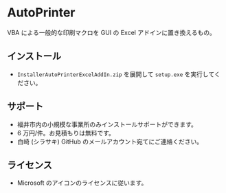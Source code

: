 # AutoPrinter
VBA による一般的な印刷マクロを GUI の Excel アドインに置き換えるもの。

## インストール
- ```InstallerAutoPrinterExcelAddIn.zip``` を展開して ```setup.exe``` を実行してください。

## サポート
- 福井市内の小規模な事業所のみインストールサポートができます。
- 6 万円/件。お見積もりは無料です。
- 白崎 (シラサキ) GitHub のメールアカウント宛てにご連絡ください。

## ライセンス
- Microsoft のアイコンのライセンスに従います。

